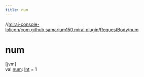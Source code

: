 ```yaml
---
title: num
---
```

//[mirai-console-lolicon](../../../index.html)/[com.github.samarium150.mirai.plugin](../index.html)/[RequestBody](index.html)/[num](num.html)



# num



[jvm]\
val [num](num.html): [Int](https://kotlinlang.org/api/latest/jvm/stdlib/kotlin/-int/index.html) = 1




